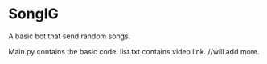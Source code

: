 # SongIG
A basic bot that send random songs.


Main.py contains the basic code.
list.txt contains video link.     //will add more.
